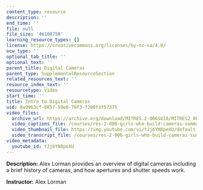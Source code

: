 ```yaml
---
content_type: resource
description: ''
end_time: ''
file: null
file_size: '46108750'
learning_resource_types: []
license: https://creativecommons.org/licenses/by-nc-sa/4.0/
ocw_type: ''
optional_tab_title: ''
optional_text: ''
parent_title: Digital Cameras
parent_type: SupplementalResourceSection
related_resources_text: ''
resource_index_text: ''
resourcetype: Video
start_time: ''
title: Intro to Digital Cameras
uid: 8a9963cf-0857-59e0-70f3-f200f3f57375
video_files:
  archive_url: https://archive.org/download/MITRES.2-006SU16/MITRES2_006SU16_talk3_300k.mp4
  video_captions_file: /courses/res-2-006-girls-who-build-cameras-summer-2016/646590660174598585c4deba1eae2d86_tJj6YN8peXU.vtt
  video_thumbnail_file: https://img.youtube.com/vi/tJj6YN8peXU/default.jpg
  video_transcript_file: /courses/res-2-006-girls-who-build-cameras-summer-2016/1f7de55027a49197132906197c2a1df5_tJj6YN8peXU.pdf
video_metadata:
  youtube_id: tJj6YN8peXU
---
```


**Description:** Alex Lorman provides an overview of digital cameras including a brief history of cameras, and how apertures and shutter speeds work.

**Instructor:** Alex Lorman

